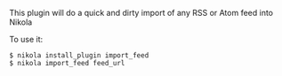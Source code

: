This plugin will do a quick and dirty import of any RSS or Atom feed into Nikola

To use it:

```
$ nikola install_plugin import_feed
$ nikola import_feed feed_url
```

